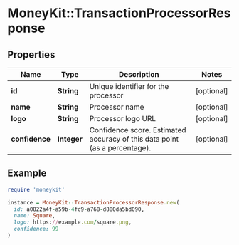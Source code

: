 # MoneyKit::TransactionProcessorResponse

## Properties

| Name | Type | Description | Notes |
| ---- | ---- | ----------- | ----- |
| **id** | **String** | Unique identifier for the processor | [optional] |
| **name** | **String** | Processor name | [optional] |
| **logo** | **String** | Processor logo URL | [optional] |
| **confidence** | **Integer** | Confidence score. Estimated accuracy of this data point (as a percentage). | [optional] |

## Example

```ruby
require 'moneykit'

instance = MoneyKit::TransactionProcessorResponse.new(
  id: a0822a4f-a59b-4fc9-a768-d880da5bd090,
  name: Square,
  logo: https://example.com/square.png,
  confidence: 99
)
```

